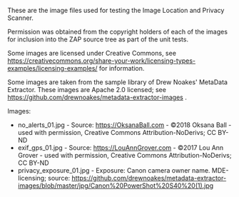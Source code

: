 These are the image files used for testing the Image Location and Privacy Scanner.

Permission was obtained from the copyright holders of each of the images for inclusion into the ZAP source tree as part of the unit tests.

Some images are licensed under Creative Commons, see https://creativecommons.org/share-your-work/licensing-types-examples/licensing-examples/ for information.

Some images are taken from the sample library of Drew Noakes' MetaData Extractor.  These images are Apache 2.0 licensed; see https://github.com/drewnoakes/metadata-extractor-images .

Images:

* no_alerts_01.jpg - Source: https://OksanaBall.com - ©2018 Oksana Ball - used with permission, Creative Commons Attribution-NoDerivs;   CC BY-ND
* exif_gps_01.jpg - Source: https://LouAnnGrover.com - ©2017 Lou Ann Grover - used with permission, Creative Commons Attribution-NoDerivs;   CC BY-ND
* privacy_exposure_01.jpg - Exposure: Canon camera owner name.   MDE-licensing; source: https://github.com/drewnoakes/metadata-extractor-images/blob/master/jpg/Canon%20PowerShot%20S40%20(1).jpg

